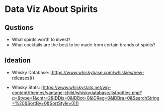 # Data Viz About Spirits

## Qustions

- What spirits worth to invest?
- What cocktails are the best to be made from certain brands of spirits?

## Ideation

- Whisky Database: [https://www.whiskybase.com/whiskies/new-releases]()

- Whisky Stats: [https://www.whiskystats.net/wp-content/themes/vantage-child/whiskydatabase/listbottles.php?q=&type=1&cntr=2&IDDis=0&IDBot=0&IDReg=0&IDBra=0&SearchString=%20&SortBy=0&SortStyle=0]()

